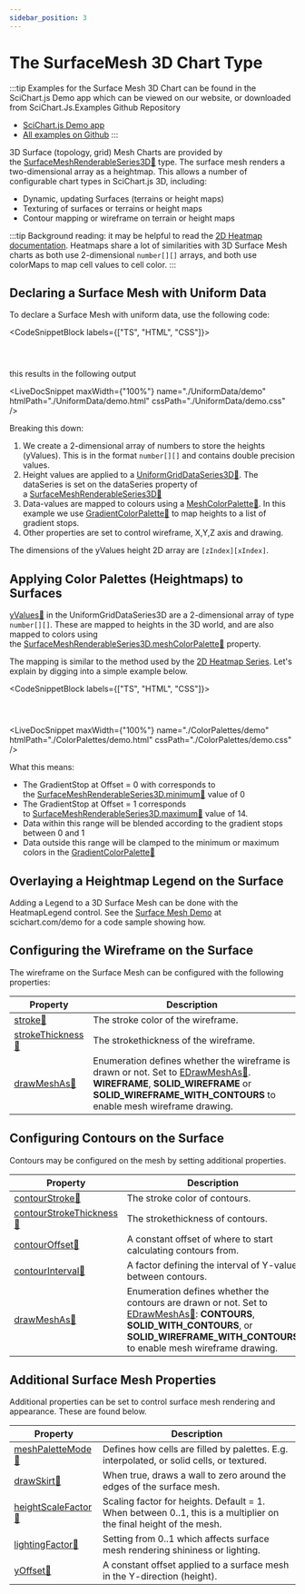 ```yaml
---
sidebar_position: 3
---
```


# The SurfaceMesh 3D Chart Type

:::tip
Examples for the Surface Mesh 3D Chart can be found in the SciChart.js Demo app which can be viewed on our website, or downloaded from SciChart.Js.Examples Github Repository

*   [SciChart.js Demo app](https://www.scichart.com/demo/javascript-3d-surface-mesh-chart)
*   [All examples on Github](https://github.com/abtsoftware/scichart.js.examples)
:::

3D Surface (topology, grid) Mesh Charts are provided by the [SurfaceMeshRenderableSeries3D:blue_book:](https://www.scichart.com/documentation/js/current/typedoc/classes/surfacemeshrenderableseries3d.html) type. The surface mesh renders a two-dimensional array as a heightmap. This allows a number of configurable chart types in SciChart.js 3D, including:

*   Dynamic, updating Surfaces (terrains or height maps)
*   Texturing of surfaces or terrains or height maps
*   Contour mapping or wireframe on terrain or height maps

<ChartFromSciChartDemo src="https://www.scichart.com/demo/iframe/javascript-3d-surface-mesh-chart" title="3D Surface Mesh" description="" />

:::tip
Background reading: it may be helpful to read the [2D Heatmap documentation](/2d-charts/chart-types/uniform-heatmap-renderable-series/uniform-heatmap-chart-type/index.md). Heatmaps share a lot of similarities with 3D Surface Mesh charts as both use 2-dimensional `number[][]` arrays, and both use colorMaps to map cell values to cell color.
:::

Declaring a Surface Mesh with Uniform Data
------------------------------------------

To declare a Surface Mesh with uniform data, use the following code:

<CodeSnippetBlock labels={["TS", "HTML", "CSS"]}>
```ts showLineNumbers file=./UniformData/demo.ts start=region_A_start end=region_A_end
```
```html showLineNumbers file=./UniformData/demo.html
```
```css showLineNumbers file=./UniformData/demo.css
```
</CodeSnippetBlock>

this results in the following output

<LiveDocSnippet maxWidth={"100%"} name="./UniformData/demo" htmlPath="./UniformData/demo.html" cssPath="./UniformData/demo.css" />

Breaking this down:

1.  We create a 2-dimensional array of numbers to store the heights (yValues). This is in the format `number[][]` and contains double precision values.
2.  Height values are applied to a [UniformGridDataSeries3D:blue_book:](https://www.scichart.com/documentation/js/current/typedoc/classes/uniformgriddataseries3d.html). The dataSeries is set on the dataSeries property of a [SurfaceMeshRenderableSeries3D:blue_book:](https://www.scichart.com/documentation/js/current/typedoc/classes/surfacemeshrenderableseries3d.html)
3.  Data-values are mapped to colours using a [MeshColorPalette:blue_book:](https://www.scichart.com/documentation/js/current/typedoc/classes/meshcolorpalette.html). In this example we use [GradientColorPalette:blue_book:](https://www.scichart.com/documentation/js/current/typedoc/classes/gradientcolorpalette.html) to map heights to a list of gradient stops.
4.  Other properties are set to control wireframe, X,Y,Z axis and drawing.

The dimensions of the yValues height 2D array are `[zIndex][xIndex]`.

Applying Color Palettes (Heightmaps) to Surfaces
------------------------------------------------

[yValues:blue_book:](https://www.scichart.com/documentation/js/current/typedoc/classes/uniformgriddataseries3d.html#setyvalues) in the UniformGridDataSeries3D are a 2-dimensional array of type `number[][]`. These are mapped to heights in the 3D world, and are also mapped to colors using the [SurfaceMeshRenderableSeries3D.meshColorPalette:blue_book:](https://www.scichart.com/documentation/js/current/typedoc/classes/surfacemeshrenderableseries3d.html#meshcolorpalette) property.

The mapping is similar to the method used by the [2D Heatmap Series](/2d-charts/chart-types/uniform-heatmap-renderable-series/uniform-heatmap-chart-type). Let's explain by digging into a simple example below.

<CodeSnippetBlock labels={["TS", "HTML", "CSS"]}>
```ts {14,19} showLineNumbers file=./ColorPalettes/demo.ts start=region_A_start end=region_A_end
```
```html showLineNumbers file=./ColorPalettes/demo.html
```
```css showLineNumbers file=./ColorPalettes/demo.css
```
</CodeSnippetBlock>

<LiveDocSnippet maxWidth={"100%"} name="./ColorPalettes/demo" htmlPath="./ColorPalettes/demo.html" cssPath="./ColorPalettes/demo.css" />


What this means:

*   The GradientStop at Offset = 0 with corresponds to the [SurfaceMeshRenderableSeries3D.minimum:blue_book:](https://www.scichart.com/documentation/js/current/typedoc/classes/surfacemeshrenderableseries3d.html#minimum) value of 0
*   The GradientStop at Offset = 1 corresponds to [SurfaceMeshRenderableSeries3D.maximum:blue_book:](https://www.scichart.com/documentation/js/current/typedoc/classes/surfacemeshrenderableseries3d.html#maximum) value of 14.
*   Data within this range will be blended according to the gradient stops between 0 and 1
*   Data outside this range will be clamped to the minimum or maximum colors in the [GradientColorPalette:blue_book:](https://www.scichart.com/documentation/js/current/typedoc/classes/gradientcolorpalette.html)

Overlaying a Heightmap Legend on the Surface
--------------------------------------------

Adding a Legend to a 3D Surface Mesh can be done with the HeatmapLegend control. See the [Surface Mesh Demo](https://www.scichart.com/demo/javascript-3d-surface-mesh-chart) at scichart.com/demo for a code sample showing how.

Configuring the Wireframe on the Surface
----------------------------------------

The wireframe on the Surface Mesh can be configured with the following properties:

| Property | Description |
|----------|-------------|
| [stroke:blue_book:](https://www.scichart.com/documentation/js/current/typedoc/classes/surfacemeshrenderableseries3d.html#stroke) | The stroke color of the wireframe. |
| [strokeThickness:blue_book:](https://www.scichart.com/documentation/js/current/typedoc/classes/surfacemeshrenderableseries3d.html#strokethickness) | The strokethickness of the wireframe. |
| [drawMeshAs:blue_book:](https://www.scichart.com/documentation/js/current/typedoc/classes/surfacemeshrenderableseries3d.html#drawmeshas) | Enumeration defines whether the wireframe is drawn or not. Set to [EDrawMeshAs:blue_book:](https://www.scichart.com/documentation/js/current/typedoc/enums/edrawmeshas.html). **WIREFRAME**, **SOLID_WIREFRAME** or **SOLID_WIREFRAME_WITH_CONTOURS** to enable mesh wireframe drawing. |

Configuring Contours on the Surface
-----------------------------------

Contours may be configured on the mesh by setting additional properties.

| Property | Description |
|----------|-------------|
| [contourStroke:blue_book:](https://www.scichart.com/documentation/js/current/typedoc/classes/surfacemeshrenderableseries3d.html#contourstroke) | The stroke color of contours. |
| [contourStrokeThickness:blue_book:](https://www.scichart.com/documentation/js/current/typedoc/classes/surfacemeshrenderableseries3d.html#contourstrokethickness) | The strokethickness of contours. |
| [contourOffset:blue_book:](https://www.scichart.com/documentation/js/current/typedoc/classes/surfacemeshrenderableseries3d.html#contouroffset) | A constant offset of where to start calculating contours from. |
| [contourInterval:blue_book:](https://www.scichart.com/documentation/js/current/typedoc/classes/surfacemeshrenderableseries3d.html#contourinterval) | A factor defining the interval of Y-value between contours. |
| [drawMeshAs:blue_book:](https://www.scichart.com/documentation/js/current/typedoc/classes/surfacemeshrenderableseries3d.html#drawmeshas) | Enumeration defines whether the contours are drawn or not. Set to [EDrawMeshAs:blue_book:](https://www.scichart.com/documentation/js/current/typedoc/enums/edrawmeshas.html): **CONTOURS**, **SOLID_WITH_CONTOURS**, or **SOLID_WIREFRAME_WITH_CONTOURS** to enable mesh wireframe drawing. |

Additional Surface Mesh Properties
----------------------------------

Additional properties can be set to control surface mesh rendering and appearance. These are found below.

| Property | Description |
|----------|-------------|
| [meshPaletteMode:blue_book:](https://www.scichart.com/documentation/js/current/typedoc/classes/surfacemeshrenderableseries3d.html#meshpalettemode) | Defines how cells are filled by palettes. E.g. interpolated, or solid cells, or textured. |
| [drawSkirt:blue_book:](https://www.scichart.com/documentation/js/current/typedoc/classes/surfacemeshrenderableseries3d.html#drawskirt) | When true, draws a wall to zero around the edges of the surface mesh. |
| [heightScaleFactor:blue_book:](https://www.scichart.com/documentation/js/current/typedoc/classes/surfacemeshrenderableseries3d.html#heightscalefactor) | Scaling factor for heights. Default = 1. When between 0..1, this is a multiplier on the final height of the mesh. |
| [lightingFactor:blue_book:](https://www.scichart.com/documentation/js/current/typedoc/classes/surfacemeshrenderableseries3d.html#lightingfactor) | Setting from 0..1 which affects surface mesh rendering shininess or lighting. |
| [yOffset:blue_book:](https://www.scichart.com/documentation/js/current/typedoc/classes/surfacemeshrenderableseries3d.html#yoffset) | A constant offset applied to a surface mesh in the Y-direction (height). |
